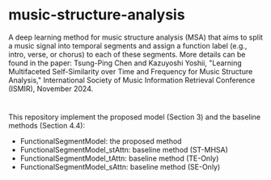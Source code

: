# music-structure-analysis
A deep learning method for music structure analysis (MSA) that aims to split a music signal into temporal segments and assign a function label (e.g., intro, verse, or chorus) to each of these segments. More details can be found in the paper: Tsung-Ping Chen and Kazuyoshi Yoshii, "Learning Multifaceted Self-Similarity over Time and Frequency for Music Structure Analysis," International Society of Music Information Retrieval Conference (ISMIR), November 2024.

#
This repository implement the proposed model (Section 3) and the baseline methods (Section 4.4):

- FunctionalSegmentModel: the proposed method
- FunctionalSegmentModel_stAttn: baseline method (ST-MHSA)
- FunctionalSegmentModel_tAttn: baseline method (TE-Only)
- FunctionalSegmentModel_sAttn: baseline method (SE-Only)

